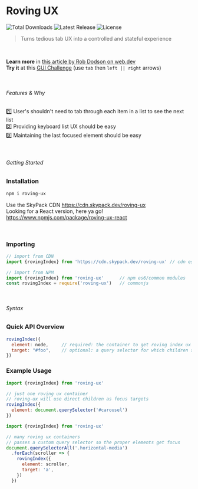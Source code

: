 # Roving UX
<p style="text-align='center'">
  <img src="https://img.shields.io/npm/dt/roving-ux.svg" alt="Total Downloads">
  <img src="https://img.shields.io/npm/v/roving-ux.svg" alt="Latest Release">
  <img src="https://img.shields.io/npm/l/roving-ux.svg" alt="License">
</p>

> Turns tedious tab UX into a controlled and stateful experience

<br>

**Learn more** in [this article by Rob Dodson on web.dev](https://web.dev/control-focus-with-tabindex/)  
**Try it** at this [GUI Challenge](https://gui-challenges.web.app/media-scroller/dist/) (use `tab` then `left || right` arrows)


<br>

###### Features & Why
1️⃣ User's shouldn't need to tab through each item in a list to see the next list  
2️⃣ Providing keyboard list UX should be easy  
3️⃣ Maintaining the last focused element should be easy  

<br>

###### Getting Started
### Installation
```bash
npm i roving-ux
```
Use the SkyPack CDN https://cdn.skypack.dev/roving-ux  
Looking for a React version, here ya go! https://www.npmjs.com/package/roving-ux-react

<br>

### Importing
```js
// import from CDN
import {rovingIndex} from 'https://cdn.skypack.dev/roving-ux' // cdn es2020

// import from NPM
import {rovingIndex} from 'roving-ux'      // npm es6/common modules
const rovingIndex = require('roving-ux')   // commonjs
```

<br>

###### Syntax

### Quick API Overview
```js
rovingIndex({
  element: node,     // required: the container to get roving index ux
  target: "#foo",    // optional: a query selector for which children should be focusable
})
```

### Example Usage
```js
import {rovingIndex} from 'roving-ux'

// just one roving ux container
// roving-ux will use direct children as focus targets
rovingIndex({
  element: document.querySelector('#carousel')
})
```

```js
import {rovingIndex} from 'roving-ux'

// many roving ux containers
// passes a custom query selector so the proper elements get focus
document.querySelectorAll('.horizontal-media')
  .forEach(scroller => {
    rovingIndex({
      element: scroller,
      target: 'a',
    })
  })
```
